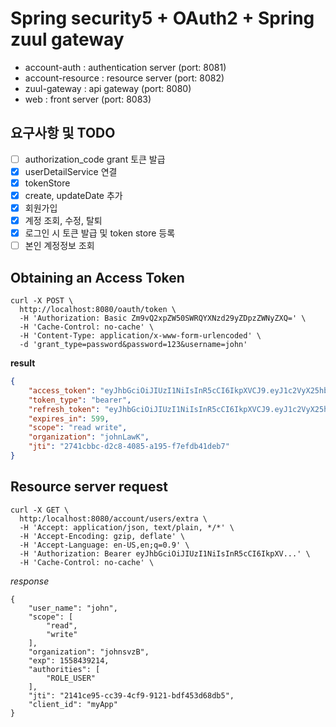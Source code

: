 # Spring security5 + OAuth2 + Spring zuul gateway
- account-auth : authentication server (port: 8081)
- account-resource : resource server (port: 8082)
- zuul-gateway : api gateway (port: 8080)
- web : front server (port: 8083)
 
 
## 요구사항 및 TODO
- [ ] authorization_code grant 토큰 발급
- [x] userDetailService 연결
- [x] tokenStore
- [x] create, updateDate 추가
- [x] 회원가입
- [x] 계정 조회, 수정, 탈퇴 
- [x] 로그인 시 토큰 발급 및 token store 등록
- [ ] 본인 계정정보 조회

## Obtaining an Access Token
```
curl -X POST \
  http://localhost:8080/oauth/token \
  -H 'Authorization: Basic Zm9vQ2xpZW50SWRQYXNzd29yZDpzZWNyZXQ=' \
  -H 'Cache-Control: no-cache' \
  -H 'Content-Type: application/x-www-form-urlencoded' \
  -d 'grant_type=password&password=123&username=john'
```
__result__
```json
{
    "access_token": "eyJhbGciOiJIUzI1NiIsInR5cCI6IkpXVCJ9.eyJ1c2VyX25hbWUiOiJqb2huIiwic2NvcGUiOlsicmVhZCIsIndyaXRlIl0sIm9yZ2FuaXphdGlvbiI6ImpvaG5MYXdLIiwiZXhwIjoxNTU4NDM5NzU4LCJhdXRob3JpdGllcyI6WyJST0xFX1VTRVIiXSwianRpIjoiMjc0MWNiYmMtZDJjOC00MDg1LWExOTUtZjdlZmRiNDFkZWI3IiwiY2xpZW50X2lkIjoibXlBcHAifQ.MTY5cfq-9bDEWTJBpiFqoPm6xhB-uQWCPS9xANREAT8",
    "token_type": "bearer",
    "refresh_token": "eyJhbGciOiJIUzI1NiIsInR5cCI6IkpXVCJ9.eyJ1c2VyX25hbWUiOiJqb2huIiwic2NvcGUiOlsicmVhZCIsIndyaXRlIl0sIm9yZ2FuaXphdGlvbiI6ImpvaG5MYXdLIiwiYXRpIjoiMjc0MWNiYmMtZDJjOC00MDg1LWExOTUtZjdlZmRiNDFkZWI3IiwiZXhwIjoxNTU4NDQyNzU4LCJhdXRob3JpdGllcyI6WyJST0xFX1VTRVIiXSwianRpIjoiZGFhMWQ1ZWItZDJiYi00ODA0LTk0MGYtMGYzZWJhY2VjYTNhIiwiY2xpZW50X2lkIjoibXlBcHAifQ.YQHauzqPcb2ufc5veoIc52L_lUNKKk7CFEMf0EHBPRw",
    "expires_in": 599,
    "scope": "read write",
    "organization": "johnLawK",
    "jti": "2741cbbc-d2c8-4085-a195-f7efdb41deb7"
}
```

## Resource server request
```
curl -X GET \
  http:/localhost:8080/account/users/extra \
  -H 'Accept: application/json, text/plain, */*' \
  -H 'Accept-Encoding: gzip, deflate' \
  -H 'Accept-Language: en-US,en;q=0.9' \
  -H 'Authorization: Bearer eyJhbGciOiJIUzI1NiIsInR5cCI6IkpXV...' \
  -H 'Cache-Control: no-cache' \
```
_response_
```
{
    "user_name": "john",
    "scope": [
        "read",
        "write"
    ],
    "organization": "johnsvzB",
    "exp": 1558439214,
    "authorities": [
        "ROLE_USER"
    ],
    "jti": "2141ce95-cc39-4cf9-9121-bdf453d68db5",
    "client_id": "myApp"
}
```